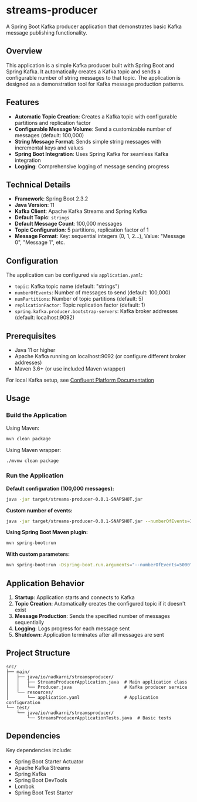 # streams-producer

A Spring Boot Kafka producer application that demonstrates basic Kafka message publishing functionality.

## Overview

This application is a simple Kafka producer built with Spring Boot and Spring Kafka. It automatically creates a Kafka topic and sends a configurable number of string messages to that topic. The application is designed as a demonstration tool for Kafka message production patterns.

## Features

- **Automatic Topic Creation**: Creates a Kafka topic with configurable partitions and replication factor
- **Configurable Message Volume**: Send a customizable number of messages (default: 100,000)
- **String Message Format**: Sends simple string messages with incremental keys and values
- **Spring Boot Integration**: Uses Spring Kafka for seamless Kafka integration
- **Logging**: Comprehensive logging of message sending progress

## Technical Details

- **Framework**: Spring Boot 2.3.2
- **Java Version**: 11
- **Kafka Client**: Apache Kafka Streams and Spring Kafka
- **Default Topic**: `strings`
- **Default Message Count**: 100,000 messages
- **Topic Configuration**: 5 partitions, replication factor of 1
- **Message Format**: Key: sequential integers (0, 1, 2...), Value: "Message 0", "Message 1", etc.

## Configuration

The application can be configured via `application.yaml`:

- `topic`: Kafka topic name (default: "strings")
- `numberOfEvents`: Number of messages to send (default: 100,000)
- `numPartitions`: Number of topic partitions (default: 5)
- `replicationFactor`: Topic replication factor (default: 1)
- `spring.kafka.producer.bootstrap-servers`: Kafka broker addresses (default: localhost:9092)

## Prerequisites

- Java 11 or higher
- Apache Kafka running on localhost:9092 (or configure different broker addresses)
- Maven 3.6+ (or use included Maven wrapper)

For local Kafka setup, see [Confluent Platform Documentation](https://docs.confluent.io/current/cli/command-reference/confluent-local/confluent_local_start.html)

## Usage

### Build the Application

Using Maven:
```bash
mvn clean package
```

Using Maven wrapper:
```bash
./mvnw clean package
```

### Run the Application

**Default configuration (100,000 messages):**
```bash
java -jar target/streams-producer-0.0.1-SNAPSHOT.jar
```

**Custom number of events:**
```bash
java -jar target/streams-producer-0.0.1-SNAPSHOT.jar --numberOfEvents=1000
```

**Using Spring Boot Maven plugin:**
```bash
mvn spring-boot:run
```

**With custom parameters:**
```bash
mvn spring-boot:run -Dspring-boot.run.arguments="--numberOfEvents=5000"
```

## Application Behavior

1. **Startup**: Application starts and connects to Kafka
2. **Topic Creation**: Automatically creates the configured topic if it doesn't exist
3. **Message Production**: Sends the specified number of messages sequentially
4. **Logging**: Logs progress for each message sent
5. **Shutdown**: Application terminates after all messages are sent

## Project Structure

```
src/
├── main/
│   ├── java/io/nadkarni/streamsproducer/
│   │   ├── StreamsProducerApplication.java  # Main application class
│   │   └── Producer.java                    # Kafka producer service
│   └── resources/
│       └── application.yaml                 # Application configuration
└── test/
    └── java/io/nadkarni/streamsproducer/
        └── StreamsProducerApplicationTests.java  # Basic tests
```

## Dependencies

Key dependencies include:
- Spring Boot Starter Actuator
- Apache Kafka Streams
- Spring Kafka
- Spring Boot DevTools
- Lombok
- Spring Boot Test Starter

